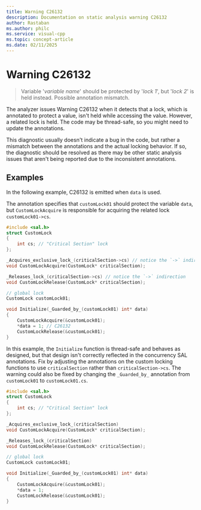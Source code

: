 ```yaml
---
title: Warning C26132
description: Documentation on static analysis warning C26132
author: Rastaban
ms.author: philc
ms.service: visual-cpp
ms.topic: concept-article
ms.date: 02/11/2025
---
```

# Warning C26132

> Variable '*variable name*' should be protected by '*lock 1*', but '*lock 2*' is held instead. Possible annotation mismatch.

The analyzer issues Warning C26132 when it detects that a lock, which is annotated to protect a value, isn't held while accessing the value. However, a related lock is held. The code may be thread-safe, so you might need to update the annotations.

This diagnostic usually doesn't indicate a bug in the code, but rather a mismatch between the annotations and the actual locking behavior. If so, the diagnostic should be resolved as there may be other static analysis issues that aren't being reported due to the inconsistent annotations.

## Examples

In the following example, C26132 is emitted when `data` is used.

 The annotation specifies that `customLock01` should protect the variable `data`, but `CustomLockAcquire` is responsible for acquiring the related lock `customLock01->cs`.

```cpp
#include <sal.h>
struct CustomLock 
{
    int cs; // "Critical Section" lock
};

_Acquires_exclusive_lock_(criticalSection->cs) // notice the `->` indirection
void CustomLockAcquire(CustomLock* criticalSection);

_Releases_lock_(criticalSection->cs) // notice the `->` indirection
void CustomLockRelease(CustomLock* criticalSection);

// global lock
CustomLock customLock01;

void Initialize(_Guarded_by_(customLock01) int* data)
{
    CustomLockAcquire(&customLock01);
    *data = 1; // C26132
    CustomLockRelease(&customLock01);
}
```

In this example, the `Initialize` function is thread-safe and behaves as designed, but that design isn't correctly reflected in the concurrency SAL annotations. Fix by adjusting the annotations on the custom locking functions to use `criticalSection` rather than `criticalSection->cs`. The warning could also be fixed by changing the `_Guarded_by_` annotation from `customLock01` to `customLock01.cs`.

```cpp
#include <sal.h>
struct CustomLock 
{
    int cs; // "Critical Section" lock
};

_Acquires_exclusive_lock_(criticalSection)
void CustomLockAcquire(CustomLock* criticalSection);

_Releases_lock_(criticalSection)
void CustomLockRelease(CustomLock* criticalSection);

// global lock
CustomLock customLock01;

void Initialize(_Guarded_by_(customLock01) int* data)
{
    CustomLockAcquire(&customLock01);
    *data = 1;
    CustomLockRelease(&customLock01);
}
```

